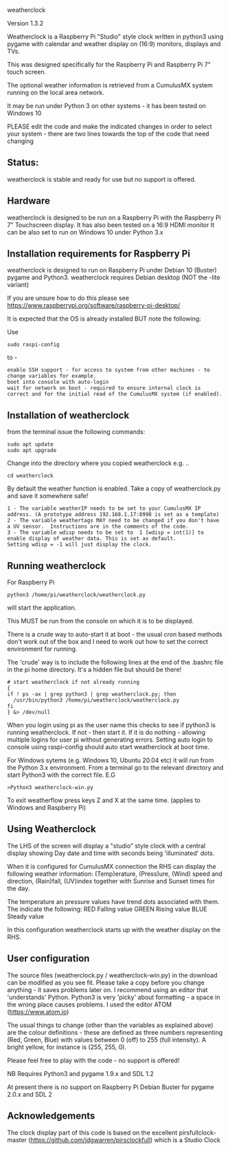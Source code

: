 weatherclock

Version 1.3.2

Weatherclock is a Raspberry Pi "Studio" style clock written in python3 using pygame with calendar and weather display on (16:9) monitors, displays and TVs.

This was designed specifically for the Raspberry Pi and Raspberry Pi 7" touch screen.

The optional weather information is retrieved from a CumulusMX system running on the local area network.

It may be run under Python 3 on other systems - it has been tested on Windows 10

PLEASE edit the code and make the indicated changes in order to select your system - there are two lines towards the top of the code that need changing

Status:
-------

weatherclock is stable and ready for use but no support is offered.

Hardware
--------
weatherclock is designed to be run on a Raspberry Pi with the Raspberry Pi 7" Touchscreen display.  It has also been tested on a 16:9 HDMI monitor
It can be also set to run on Windows 10 under Python 3.x


Installation requirements for Raspberry Pi
------------------------------------------

weatherclock is designed to run on Raspberry Pi under Debian 10 (Buster) pygame and Python3. weatherclock requires Debian desktop (NOT the -lite variant)

If you are unsure how to do this please see https://www.raspberrypi.org/software/raspberry-pi-desktop/  

It is expected that the OS is already installed BUT note the following:

Use
```
sudo raspi-config
```
to -
```
enable SSH support - for access to system from other machines - to change variables for example.
boot into console with auto-login
wait for network on boot - required to ensure internal clock is correct and for the initial read of the CumulusMX system (if enabled).
```
Installation of weatherclock
----------------------------

from the terminal issue the following commands:
```
sudo apt update
sudo apt upgrade
```

Change into the directory where you copied weatherclock e.g. ..
```
cd weatherclock
```
By default the weather function is enabled.
Take a copy of weatherclock.py and save it somewhere safe!
```
1 - The variable weatherIP needs to be set to your CumulusMX IP address. (A prototype address 192.168.1.17:8998 is set as a template)
2 - The variable weathertags MAY need to be changed if you don't have a UV sensor.  Instructions are in the comments of the code.
3 - The variable wdisp needs to be set to  1 [wdisp = int(1)] to enable display of weather data. This is set as default.
Setting wdisp = -1 will just display the clock.
```

Running weatherclock
--------------------

For Raspberry Pi
```
python3 /home/pi/weatherclock/weatherclock.py  
```
will start the application.

This MUST be run from the console on which it is to be displayed.

There is a crude way to auto-start it at boot - the usual cron based methods don't work out of the box and I need to work out how to set the correct environment for running.

The 'crude' way is to include the following lines at the end of the .bashrc file in the pi home directory.  It's a hidden file but should be there!
```
# start weatherclock if not already running
{
if ! ps -ax | grep python3 | grep weatherclock.py; then
  /usr/bin/python3 /home/pi/weatherclock/weatherclock.py
fi
} &> /dev/null
```
When you login using pi as the user name this checks to see if python3 is running weatherclock.  If not - then start it. If it is do nothing - allowing multiple logins for user pi without generating errors.  Setting auto login to console using raspi-config should auto start weatherclock at boot time.

For Windows sytems (e.g. Windows 10, Ubuntu 20.04 etc) it will run from the Python 3.x environment.  From a terminal go to the relevant directory and start Python3 with the correct file.  E.G

```
>Python3 weatherclock-win.py  
```
To exit weatherflow press keys Z and X at the same time. (applies to Windows and Raspberry Pi)

Using Weatherclock
------------------
The LHS of the screen will display a "studio" style clock with a central display showing Day date and time with seconds being 'illuminated' dots.

When it is configured for CumulusMX connection the RHS can display the following weather information: (Temp)erature, (Press)ure, (Wind) speed and direction, (Rain)fall, (UV)index together with Sunrise and Sunset times for the day.  

The temperature an pressure values have trend dots associated with them. The indicate the following:
    RED     Falling value
    GREEN   Rising value
    BLUE    Steady value

In this configuration weatherclock starts up with the weather display on the RHS.  

User configuration
------------------

The source files (weatherclock.py / weatherclock-win.py) in the download can be modified as you see fit.  Please take a copy before you change anything - it saves problems later on. I recommend using an editor that 'understands' Python.  Python3 is very 'picky' about formatting - a space in the wrong place causes problems. I used the editor ATOM (https://www.atom.io)

The usual things to change (other than the variables as explained above) are the colour definitions - these are defined as three numbers representing (Red, Green, Blue) with values between 0 (off) to 255 (full intensity). A bright yellow, for instance is (255, 255, 0).

Please feel free to play with the code - no support is offered!

NB  Requires Python3 and pygame 1.9.x and SDL 1.2

At present there is no support on Raspberry Pi Debian Buster for pygame 2.0.x and SDL 2

Acknowledgements
----------------

The clock display part of this code is based on the excellent pirsfullclock-master (https://github.com/jdgwarren/pirsclockfull) which is a Studio Clock
